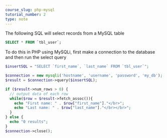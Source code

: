 ```yaml
---
course_slug: php-mysql
tutorial_number: 2
type: note
---
```


The following SQL will select records from a MySQL table

```sql
SELECT * FROM `tbl_user`;
```

To do this in PHP using MySQLi, first make a connection to the database and then run the select query

```php
$insertSQL = "SELECT `first_name`, `last_name` FROM `tbl_user`";

$connection = new mysqli('hostname', 'username', 'password', 'my_db');
$result = $connection->query($insertSQL);

if ($result->num_rows > 0) {
  // output data of each row
  while($row = $result->fetch_assoc()){
    echo "First name: " . $row["first_name"]."</br>";
    echo "Last name: " . $row["last_name"]."</br></br>";
  }
} else {
  echo "0 results";
}
$connection->close();
```

